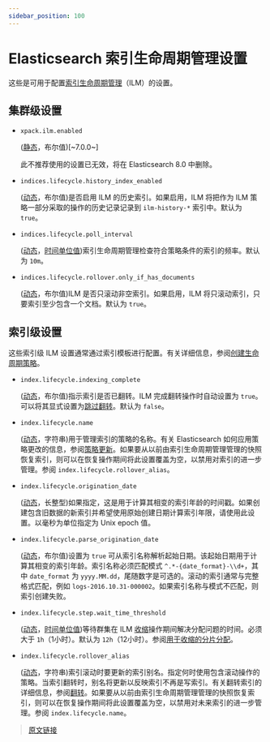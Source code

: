 ```yaml
---
sidebar_position: 100
---
```


# Elasticsearch 索引生命周期管理设置

这些是可用于配置[索引生命周期管理](/data_management/ILM_manage_the_index_lifecycle.html)（ILM）的设置。

## 集群级设置

- `xpack.ilm.enabled`

  ([静态](/set_up_elasticsearch/configuring_elasticsearch)，布尔值)[~7.0.0~]

  此不推荐使用的设置已无效，将在 Elasticsearch 8.0 中删除。

- `indices.lifecycle.history_index_enabled`

  ([动态](/set_up_elasticsearch/configuring_elasticsearch)，布尔值)是否启用 ILM 的历史索引。如果启用，ILM 将把作为 ILM 策略一部分采取的操作的历史记录记录到 `ilm-history-*` 索引中。默认为 `true`。

- `indices.lifecycle.poll_interval`

  ([动态](/set_up_elasticsearch/configuring_elasticsearch)，[时间单位值](/rest_apis/api_conventions.html#时间单位))索引生命周期管理检查符合策略条件的索引的频率。默认为 `10m`。

- `indices.lifecycle.rollover.only_if_has_documents`

  ([动态](/set_up_elasticsearch/configuring_elasticsearch)，布尔值)ILM 是否只滚动非空索引。如果启用，ILM 将只滚动索引，只要索引至少包含一个文档。默认为 `true`。

## 索引级设置

这些索引级 ILM 设置通常通过索引模板进行配置。有关详细信息，参阅[创建生命周期策略](/data_management/tutorial_automate_rollover.html#创建生命周期策略)。

- `index.lifecycle.indexing_complete`

  ([动态](/set_up_elasticsearch/configuring_elasticsearch)，布尔值)指示索引是否已翻转。ILM 完成翻转操作时自动设置为 `true`。可以将其显式设置为[跳过翻转](/data_management/skip_rollover.html)。默认为 `false`。

- `index.lifecycle.name`

  ([动态](/set_up_elasticsearch/configuring_elasticsearch)，字符串)用于管理索引的策略的名称。有关 Elasticsearch 如何应用策略更改的信息，参阅[策略更新](/data_management/concepts/policy_updates.html)。如果要从以前由索引生命周期管理管理的快照恢复索引，则可以在恢复操作期间将此设置覆盖为空，以禁用对索引的进一步管理。参阅 `index.lifecycle.rollover_alias`。

- `index.lifecycle.origination_date`

  ([动态](/set_up_elasticsearch/configuring_elasticsearch)，长整型)如果指定，这是用于计算其相变的索引年龄的时间戳。如果创建包含旧数据的新索引并希望使用原始创建日期计算索引年限，请使用此设置。以毫秒为单位指定为 Unix epoch 值。

- `index.lifecycle.parse_origination_date`

  ([动态](/set_up_elasticsearch/configuring_elasticsearch)，布尔值)设置为 `true` 可从索引名称解析起始日期。该起始日期用于计算其相变的索引年龄。索引名称必须匹配模式 `^.*-{date_format}-\\d+`，其中 `date_format` 为 `yyyy.MM.dd`，尾随数字是可选的。滚动的索引通常与完整格式匹配，例如 `logs-2016.10.31-000002`。如果索引名称与模式不匹配，则索引创建失败。

- `index.lifecycle.step.wait_time_threshold`

  ([动态](/set_up_elasticsearch/configuring_elasticsearch)，[时间单位值](/rest_apis/api_conventions.html#时间单位))等待群集在 ILM [收缩](/data_management/index_lifecycle_actions/shrink.html)操作期间解决分配问题的时间。必须大于 `1h`（1小时）。默认为 `12h`（12小时）。参阅[用于收缩的分片分配](/data_management/index_lifecycle_actions/shrink.html#用于收缩的分片分配)。

- `index.lifecycle.rollover_alias`

  ([动态](/set_up_elasticsearch/configuring_elasticsearch)，字符串)索引滚动时要更新的索引别名。指定何时使用包含滚动操作的策略。当索引翻转时，别名将更新以反映索引不再是写索引。有关翻转索引的详细信息，参阅[翻转](/data_management/concepts/rollover.html)。如果要从以前由索引生命周期管理管理的快照恢复索引，则可以在恢复操作期间将此设置覆盖为空，以禁用对未来索引的进一步管理。参阅 `index.lifecycle.name`。

> [原文链接](https://www.elastic.co/guide/en/elasticsearch/reference/current/ilm-settings.html)
